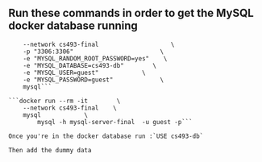 ## Run these commands in order to get the MySQL docker database running

```docker run -d --name mysql-server-final            \
    --network cs493-final                    \
    -p "3306:3306"                        \
    -e "MYSQL_RANDOM_ROOT_PASSWORD=yes"    \
    -e "MYSQL_DATABASE=cs493-db"        \
    -e "MYSQL_USER=guest"            \
    -e "MYSQL_PASSWORD=guest"             \
    mysql```

```docker run --rm -it        \
    --network cs493-final    \
    mysql            \
        mysql -h mysql-server-final  -u guest -p```

Once you're in the docker database run :`USE cs493-db`

Then add the dummy data
